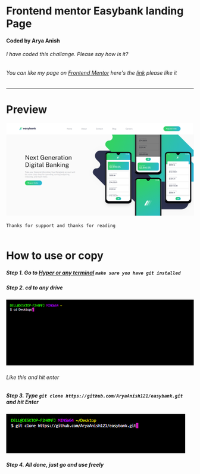 # Frontend mentor Easybank landing Page

#### Coded by Arya Anish

###### I have coded this challange. Please say how is it?

###### You can like my page on [Frontend Mentor](https://www.frontendmentor.io) here's the [link](https://www.frontendmentor.io/solutions/responsive-easybank-landing-page-jCYVm2FSn) please like it

***

# Preview

![Image](hello.png)

`Thanks for support and thanks for reading`<br><br>

# How to use or copy

##### Step 1. Go to [Hyper or any terminal](https://hyper.is/) ` make sure you have git installed `
##### Step 2. cd to any drive 

![Hyper](Hyper.png)

###### _Like this and hit enter_

##### Step 3. Type `git clone https://github.com/AryaAnish121/easybank.git` and hit Enter

![Hyper](git.png)

##### Step 4. All done, just go and use freely
